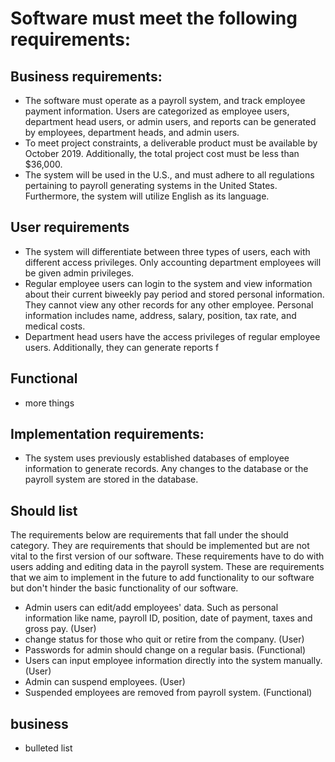 
# Software must meet the following requirements:
## Business requirements:
* The software must operate as a payroll system, and track employee payment information.  Users are categorized as employee users, department head users, or admin users, and reports can be generated by employees, department heads, and admin users.  
* To meet project constraints, a deliverable product must be available by October 2019. Additionally, the total project cost must be less than $36,000.
* The system will be used in the U.S., and must adhere to all regulations pertaining to payroll generating systems in the United States. Furthermore, the system will utilize English as its language.

## User requirements

* The system will differentiate between three types of users, each with different access privileges.  Only accounting department employees will be given admin privileges.
* Regular employee users can login to the system and view information about their current biweekly pay period and stored personal information.  They cannot view any other records for any other employee.  Personal information includes name, address, salary, position, tax rate, and medical costs.
* Department head users have the access privileges of regular employee users.  Additionally, they can generate reports f

## Functional
* more things

## Implementation requirements:

* The system uses previously established databases of employee information to generate records.  Any changes to the database or the payroll system are stored in the database.

## Should list
The requirements below are requirements that fall under the should category. They are requirements that should be implemented but are not vital to the first version of our software. These requirements have to do with users adding and editing data in the payroll system. These are requirements that we aim to implement in the future to add functionality to our software but don't hinder the basic functionality of our software.
* Admin users can edit/add employees' data. Such as personal information like name, payroll ID, position, date of payment, taxes and gross pay. (User)
* change status for those who quit or retire from the company. (User)
* Passwords for admin should change on a regular basis. (Functional)
* Users can input employee information directly into the system manually. (User)
* Admin can suspend employees. (User)
* Suspended employees are removed from payroll system. (Functional)




## business
* bulleted list
